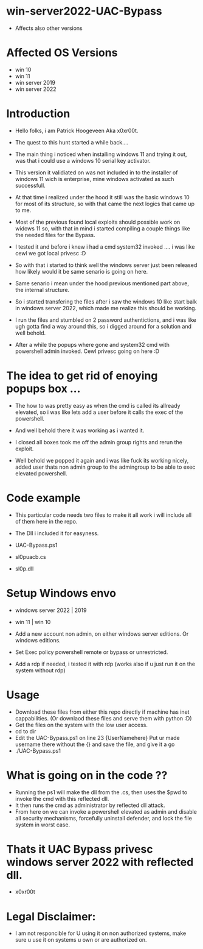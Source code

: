 # win-server2022-UAC-Bypass
* Affects also other versions 

# Affected OS Versions

* win 10 
* win 11 
* win server 2019
* win server 2022

# Introduction

* Hello folks, i am Patrick Hoogeveen Aka x0xr00t. 
* The quest to this hunt started a while back.... 
* The main thing i noticed when installing windows 11 and trying it out, was that i could use a windows 10 serial key activator. 
* This version it validiated on was not included in to the installer of windows 11 wich is enterprise, mine windows activated as such successfull. 
* At that time i realized under the hood it still was the basic windows 10 for most of its structure, so with that came the next logics that came up to me. 
* Most of the previous found local exploits should possible work on widows 11 so, with that in mind i started compiling a couple things like the needed files for the Bypass. 
* I tested it and before i knew i had a cmd system32 invoked .... i was like cewl we got local privesc :D
* So with that i started to think well the windows server just been released how likely would it be same senario is going on here. 

* Same senario i mean under the hood previous mentioned part above, the internal structure.
* So i started transfering the files after i saw the windows 10 like start balk in windows server 2022, which made me realize this should be working. 
* I run the files and stumbled on 2 password authentictions, and i was like ugh gotta find a way around this, so i digged around for a solution and well behold. 

* After a while the popups where gone and system32 cmd with powershell admin invoked. Cewl privesc going on here :D 

# The idea to get rid of enoying popups box ... 
* The how to was pretty easy as when the cmd is called its allready elevated, so i was like lets add a user before it calls the exec of the powershell. 
* And well behold there it was working as i wanted it.
* I closed all boxes took me off the admin group rights and rerun the exploit. 

* Well behold we popped it again and i was like fuck its working nicely, added user thats non admin group to the admingroup to be able to exec elevated powershell. 


# Code example 
* This particular code needs two files to make it all work i will include all of them here in the repo. 
* The Dll i included it for easyness.

* UAC-Bypass.ps1
* sl0puacb.cs 
* sl0p.dll

# Setup Windows envo 
* windows server 2022 | 2019
* win 11 | win 10 

* Add a new account non admin, on either windows server editions. Or windows editions. 
* Set Exec policy powershell remote or bypass or unrestricted. 
* Add a rdp if needed, i tested it with rdp (works also if u just run it on the system without rdp)

# Usage 
* Download these files from either this repo directly if machine has inet cappabilities. (Or downlaod these files and serve them with python :D)  
* Get the files on the system with the low user access. 
* cd to dir 
* Edit the UAC-Bypass.ps1 on line 23 {UserNamehere} Put ur made username there without the {} and save the file, and give it a go 
* ./UAC-Bypass.ps1

# What is going on in the code ??
* Running the ps1 will make the dll from the .cs, then uses the $pwd to invoke the cmd with this reflected dll. 
* It then runs the cmd as administrator by reflected dll attack. 
* From here on we can invoke a powershell elevated as admin and disable all security mechanisms, forcefully uninstall defender, and lock the file system in worst case. 
 

 
# Thats it UAC Bypass privesc windows server 2022 with reflected dll.
* x0xr00t 

# Legal Disclaimer: 
* I am not responcible for U using it on non authorized systems, make sure u use it on systems u own or are authorized on. 

